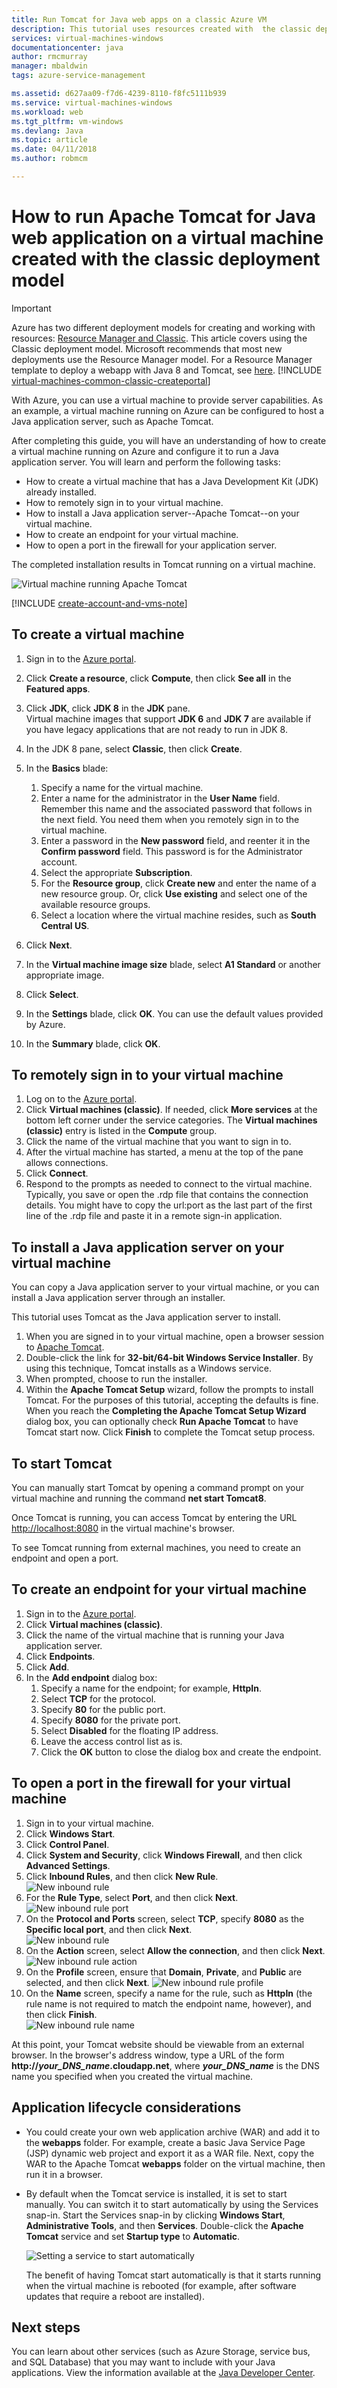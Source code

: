 ```yaml
---
title: Run Tomcat for Java web apps on a classic Azure VM
description: This tutorial uses resources created with  the classic deployment model, and shows how to create a Windows Virtual machine and configure it to run Apache Tomcat application server.
services: virtual-machines-windows
documentationcenter: java
author: rmcmurray
manager: mbaldwin
tags: azure-service-management

ms.assetid: d627aa09-f7d6-4239-8110-f8fc5111b939
ms.service: virtual-machines-windows
ms.workload: web
ms.tgt_pltfrm: vm-windows
ms.devlang: Java
ms.topic: article
ms.date: 04/11/2018
ms.author: robmcm

---
```

# How to run Apache Tomcat for Java web application on a virtual machine created with the classic deployment model
> [!IMPORTANT]
> Azure has two different deployment models for creating and working with resources: [Resource Manager and Classic](../../../resource-manager-deployment-model.md). This article covers using the Classic deployment model. Microsoft recommends that most new deployments use the Resource Manager model. For a Resource Manager template to deploy a webapp with Java 8 and Tomcat, see [here](https://azure.microsoft.com/documentation/templates/201-web-app-java-tomcat/).
> [!INCLUDE [virtual-machines-common-classic-createportal](../../../../includes/virtual-machines-classic-portal.md)]

With Azure, you can use a virtual machine to provide server capabilities. As an example, a virtual machine running on Azure can be configured to host a Java application server, such as Apache Tomcat.

After completing this guide, you will have an understanding of how to create a virtual machine running on Azure and configure it to run a Java application server. You will learn and perform the following tasks:

* How to create a virtual machine that has a Java Development Kit (JDK) already installed.
* How to remotely sign in to your virtual machine.
* How to install a Java application server--Apache Tomcat--on your virtual machine.
* How to create an endpoint for your virtual machine.
* How to open a port in the firewall for your application server.

The completed installation results in Tomcat running on a virtual machine.

![Virtual machine running Apache Tomcat][virtual_machine_tomcat]

[!INCLUDE [create-account-and-vms-note](../../../../includes/create-account-and-vms-note.md)]

## To create a virtual machine
1. Sign in to the [Azure portal](https://portal.azure.com).  
2. Click **Create a resource**, click **Compute**, then click **See all** in the **Featured apps**.
3. Click **JDK**, click **JDK 8** in the **JDK** pane.  
   Virtual machine images that support **JDK 6** and **JDK 7** are available if you have legacy applications that are not ready to run in JDK 8.
4. In the JDK 8 pane, select **Classic**, then click **Create**.
5. In the **Basics** blade:
   1. Specify a name for the virtual machine.
   2. Enter a name for the administrator in the **User Name** field. Remember this name and the associated password that follows in the next field. You need them when you remotely sign in to the virtual machine.
   3. Enter a password in the **New password** field, and reenter it in the **Confirm password** field. This password is for the Administrator account.
   4. Select the appropriate **Subscription**.
   5. For the **Resource group**, click **Create new** and enter the name of a new resource group. Or, click **Use existing** and select one of the available resource groups.
   6. Select a location where the virtual machine resides, such as **South Central US**.
6. Click **Next**.
7. In the **Virtual machine image size** blade, select **A1 Standard** or another appropriate image.
8. Click **Select**.

9. In the **Settings** blade, click **OK**. You can use the default values provided by Azure.  
10. In the **Summary** blade, click **OK**.

## To remotely sign in to your virtual machine
1. Log on to the [Azure portal](https://portal.azure.com).
2. Click **Virtual machines (classic)**. If needed, click **More services** at the bottom left corner under the service categories. The **Virtual machines (classic)** entry is listed in the **Compute** group.
3. Click the name of the virtual machine that you want to sign in to.
4. After the virtual machine has started, a menu at the top of the pane allows connections.
5. Click **Connect**.
6. Respond to the prompts as needed to connect to the virtual machine. Typically, you save or open the .rdp file that contains the connection details. You might have to copy the url:port as the last part of the first line of the .rdp file and paste it in a remote sign-in application.

## To install a Java application server on your virtual machine
You can copy a Java application server to your virtual machine, or you can install a Java application server through an installer.

This tutorial uses Tomcat as the Java application server to install.

1. When you are signed in to your virtual machine, open a browser session to [Apache Tomcat](http://tomcat.apache.org/download-80.cgi).
2. Double-click the link for **32-bit/64-bit Windows Service Installer**. By using this technique, Tomcat installs as a Windows service.
3. When prompted, choose to run the installer.
4. Within the **Apache Tomcat Setup** wizard, follow the prompts to install Tomcat. For the purposes of this tutorial, accepting the defaults is fine. When you reach the **Completing the Apache Tomcat Setup Wizard** dialog box, you can optionally check **Run Apache Tomcat** to have Tomcat start now. Click **Finish** to complete the Tomcat setup process.

## To start Tomcat

You can manually start Tomcat by opening a command prompt on your virtual machine and running the command **net&nbsp;start&nbsp;Tomcat8**.

Once Tomcat is running, you can access Tomcat by entering the URL <http://localhost:8080> in the virtual machine's browser.

To see Tomcat running from external machines, you need to create an endpoint and open a port.

## To create an endpoint for your virtual machine
1. Sign in to the [Azure portal](https://portal.azure.com).
2. Click **Virtual machines (classic)**.
3. Click the name of the virtual machine that is running your Java application server.
4. Click **Endpoints**.
5. Click **Add**.
6. In the **Add endpoint** dialog box:
   1. Specify a name for the endpoint; for example, **HttpIn**.
   2. Select **TCP** for the protocol.
   3. Specify **80** for the public port.
   4. Specify **8080** for the private port.
   5. Select **Disabled** for the floating IP address.
   6. Leave the access control list as is.
   7. Click the **OK** button to close the dialog box and create the endpoint.

## To open a port in the firewall for your virtual machine
1. Sign in to your virtual machine.
2. Click **Windows Start**.
3. Click **Control Panel**.
4. Click **System and Security**, click **Windows Firewall**, and then click **Advanced Settings**.
5. Click **Inbound Rules**, and then click **New Rule**.  
   ![New inbound rule][NewIBRule]
6. For the **Rule Type**, select **Port**, and then click **Next**.  
   ![New inbound rule port][NewRulePort]
7. On the **Protocol and Ports** screen, select **TCP**, specify **8080** as the **Specific local port**, and then click **Next**.  
  ![New inbound rule ][NewRuleProtocol]
8. On the **Action** screen, select **Allow the connection**, and then click **Next**.
   ![New inbound rule action][NewRuleAction]
9. On the **Profile** screen, ensure that **Domain**, **Private**, and **Public** are selected, and then click **Next**.
   ![New inbound rule profile][NewRuleProfile]
10. On the **Name** screen, specify a name for the rule, such as **HttpIn** (the rule name is not required to match the endpoint name, however), and then click **Finish**.  
    ![New inbound rule name][NewRuleName]

At this point, your Tomcat website should be viewable from an external browser. In the browser's address window, type a URL of the form **http://*your\_DNS\_name*.cloudapp.net**, where ***your\_DNS\_name*** is the DNS name you specified when you created the virtual machine.

## Application lifecycle considerations
* You could create your own web application archive (WAR) and add it to the **webapps** folder. For example, create a basic Java Service Page (JSP) dynamic web project and export it as a WAR file. Next, copy the WAR to the Apache Tomcat **webapps** folder on the virtual machine, then run it in a browser.
* By default when the Tomcat service is installed, it is set to start manually. You can switch it to start automatically by using the Services snap-in. Start the Services snap-in by clicking **Windows Start**, **Administrative Tools**, and then **Services**. Double-click the **Apache Tomcat** service and set **Startup type** to **Automatic**.

    ![Setting a service to start automatically][service_automatic_startup]

    The benefit of having Tomcat start automatically is that it starts running when the virtual machine is rebooted (for example, after software updates that require a reboot are installed).

## Next steps
You can learn about other services (such as Azure Storage, service bus, and SQL Database) that you may want to include with your Java applications. View the information available at the [Java Developer Center](https://azure.microsoft.com/develop/java/).

[virtual_machine_tomcat]:media/java-run-tomcat-app-server/WA_VirtualMachineRunningApacheTomcat.png

[service_automatic_startup]:media/java-run-tomcat-app-server/WA_TomcatServiceAutomaticStart.png









[NewIBRule]:media/java-run-tomcat-app-server/NewInboundRule.png
[NewRulePort]:media/java-run-tomcat-app-server/NewRulePort.png
[NewRuleProtocol]:media/java-run-tomcat-app-server/NewRuleProtocol.png
[NewRuleAction]:media/java-run-tomcat-app-server/NewRuleAction.png
[NewRuleName]:media/java-run-tomcat-app-server/NewRuleName.png
[NewRuleProfile]:media/java-run-tomcat-app-server/NewRuleProfile.png


<!-- Deleted from the "To create an ednpoint for your virtual mache" 3/17/2017,
     to use the new portal.
6. In the **Add endpoint** dialog box, ensure **Add standalone endpoint** is selected, and then click **Next**.
7. In the **New endpoint details** dialog box:
-->
